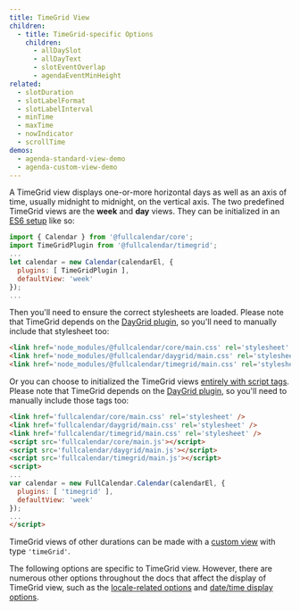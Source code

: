 ```yaml
---
title: TimeGrid View
children:
  - title: TimeGrid-specific Options
    children:
      - allDaySlot
      - allDayText
      - slotEventOverlap
      - agendaEventMinHeight
related:
  - slotDuration
  - slotLabelFormat
  - slotLabelInterval
  - minTime
  - maxTime
  - nowIndicator
  - scrollTime
demos:
  - agenda-standard-view-demo
  - agenda-custom-view-demo
---
```


A TimeGrid view displays one-or-more horizontal days as well as an axis of time, usually midnight to midnight, on the vertical axis. The two predefined TimeGrid views are the **week** and **day** views. They can be initialized in an [ES6 setup](initialize-es6) like so:

```js
import { Calendar } from '@fullcalendar/core';
import TimeGridPlugin from '@fullcalendar/timegrid';
...
let calendar = new Calendar(calendarEl, {
  plugins: [ TimeGridPlugin ],
  defaultView: 'week'
});
...
```

Then you'll need to ensure the correct stylesheets are loaded. Please note that TimeGrid depends on the [DayGrid plugin](daygrid-view), so you'll need to manually include that stylesheet too:

```html
<link href='node_modules/@fullcalendar/core/main.css' rel='stylesheet' />
<link href='node_modules/@fullcalendar/daygrid/main.css' rel='stylesheet' />
<link href='node_modules/@fullcalendar/timegrid/main.css' rel='stylesheet' />
```

Or you can choose to initialized the TimeGrid views [entirely with script tags](initialize-globals). Please note that TimeGrid depends on the [DayGrid plugin](daygrid-view), so you'll need to manually include those tags too:

```html
<link href='fullcalendar/core/main.css' rel='stylesheet' />
<link href='fullcalendar/daygrid/main.css' rel='stylesheet' />
<link href='fullcalendar/timegrid/main.css' rel='stylesheet' />
<script src='fullcalendar/core/main.js'></script>
<script src='fullcalendar/daygrid/main.js'></script>
<script src='fullcalendar/timegrid/main.js'></script>
<script>
...
var calendar = new FullCalendar.Calendar(calendarEl, {
  plugins: [ 'timegrid' ],
  defaultView: 'week'
});
...
</script>
```

TimeGrid views of other durations can be made with a [custom view](custom-view-with-settings) with type `'timeGrid'`.

The following options are specific to TimeGrid view. However, there are numerous other options throughout the docs that affect the display of TimeGrid view, such as the [locale-related options](localization) and [date/time display options](date-display).
